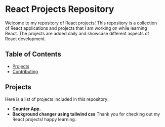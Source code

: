 # React Projects Repository

Welcome to my repository of React projects! This repository is a collection of React applications and projects that I am working on while learning React. The projects are added daily and showcase different aspects of React development.

## Table of Contents

- [Projects](#projects)
- [Contributing](#contributing)

## Projects

Here is a list of projects included in this repository:

- **Counter App.**
- **Background changer using tailwind css**
Thank you for checking out my React projects!
happy learning.
